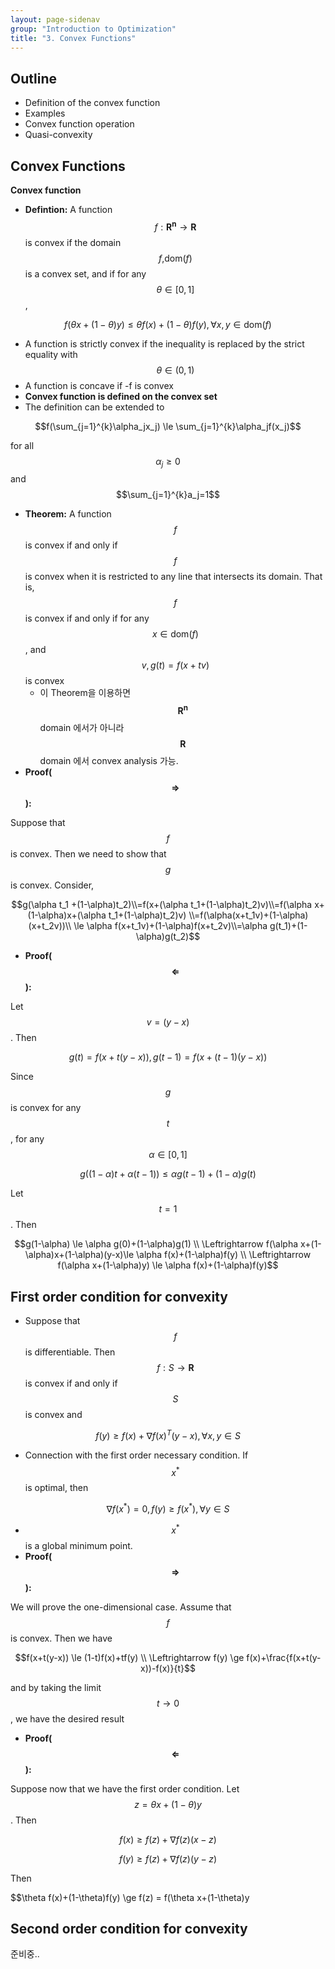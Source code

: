 ```yaml
---
layout: page-sidenav
group: "Introduction to Optimization"
title: "3. Convex Functions"
---
```



Outline
-------

- Definition of the convex function
- Examples
- Convex function operation
- Quasi-convexity

Convex Functions
----------------

**Convex function**

- **Defintion:** A function $$f:\mathbf{R^n}\to \mathbf{R}$$ is convex if the domain $$f\text{,dom}(f)$$ is a convex set, and if for any $$\theta \in [0,1]$$,

$$f(\theta x+(1-\theta)y)\le\theta f(x)+(1-\theta)f(y), \forall x,y \in \text{dom}(f)$$

- A function is strictly convex if the inequality is replaced by the strict equality with $$\theta \in (0,1)$$
- A function is concave if -f is convex
- **Convex function is defined on the convex set**
- The definition can be extended to

$$f(\sum_{j=1}^{k}\alpha_jx_j) \le \sum_{j=1}^{k}\alpha_jf(x_j)$$

for all $$\alpha_j \ge 0$$ and $$\sum_{j=1}^{k}a_j=1$$

- **Theorem:** A function $$f$$ is convex if and only if $$f$$ is convex when it is restricted to any line that intersects its domain. That is, $$f$$ is convex if and only if for any $$x\in \text{dom}(f)$$, and $$v,g(t)=f(x+tv)$$ is convex
	- 이 Theorem을 이용하면 $$\mathbf{R^n}$$ domain 에서가 아니라 $$\mathbf{R}$$ domain 에서 convex analysis 가능.
- **Proof($$\Rightarrow$$):**

Suppose that $$f$$ is convex. Then we need to show that $$g$$ is convex. Consider,

$$g(\alpha t_1 +(1-\alpha)t_2)\\=f(x+(\alpha t_1+(1-\alpha)t_2)v)\\=f(\alpha x+(1-\alpha)x+(\alpha t_1+(1-\alpha)t_2)v)
\\=f(\alpha(x+t_1v)+(1-\alpha)(x+t_2v))\\ \le \alpha f(x+t_1v)+(1-\alpha)f(x+t_2v)\\=\alpha g(t_1)+(1-\alpha)g(t_2)$$

- **Proof($$\Leftarrow$$):**

Let $$v=(y-x)$$. Then

$$g(t) = f(x+t(y-x)),g(t-1)=f(x+(t-1)(y-x))$$

Since $$g$$ is convex for any $$t$$, for any $$\alpha \in [0,1]$$

$$g((1-\alpha)t+\alpha (t-1)) \le \alpha g(t-1)+(1-\alpha)g(t)$$

Let $$t=1$$. Then

$$g(1-\alpha) \le \alpha g(0)+(1-\alpha)g(1)
\\ \Leftrightarrow f(\alpha x+(1-\alpha)x+(1-\alpha)(y-x)\le \alpha f(x)+(1-\alpha)f(y)
\\ \Leftrightarrow f(\alpha x+(1-\alpha)y) \le \alpha f(x)+(1-\alpha)f(y)$$

First order condition for convexity
-----------------------------------

- Suppose that $$f$$ is differentiable. Then $$f:S\to \mathbf{R}$$ is convex if and only if $$S$$ is convex and

$$f(y) \ge f(x) + \nabla f(x)^T(y-x), \forall x,y \in S$$

- Connection with the first order necessary condition. If $$x^*$$ is optimal, then

$$\nabla f(x^*) = 0, f(y) \ge f(x^*), \forall y \in S$$

- $$x^*$$ is a global minimum point.
- **Proof($$\Rightarrow$$):**

We will prove the one-dimensional case.
Assume that $$f$$ is convex. Then we have

$$f(x+t(y-x)) \le (1-t)f(x)+tf(y)
\\ \Leftrightarrow f(y) \ge f(x)+\frac{f(x+t(y-x))-f(x)}{t}$$

and by taking the limit $$t \to 0$$, we have the desired result

- **Proof($$\Leftarrow$$):**

Suppose now that we have the first order condition. Let $$z=\theta x+(1-\theta)y$$. Then

$$f(x) \ge f(z)+\nabla f(z)(x-z)$$

$$f(y) \ge f(z)+\nabla f(z)(y-z)$$

Then

$$\theta f(x)+(1-\theta)f(y) \ge f(z) = f(\theta x+(1-\theta)y

Second order condition for convexity
------------------------------------

준비중..